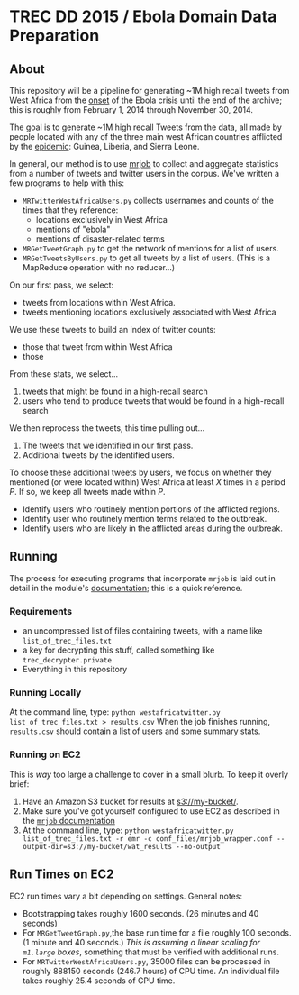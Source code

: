 # TREC DD 2015 / Ebola Domain Data Preparation

## About
This repository will be a pipeline for generating ~1M high recall tweets from
West Africa from the
[onset](http://en.wikipedia.org/wiki/Ebola_virus_epidemic_in_West_Africa_timeline)
of the Ebola crisis until the end of the archive; this
is roughly from February 1, 2014 through November 30, 2014.

The goal is to generate ~1M high recall Tweets from the data, all made by
people located with any of the three main west African countries afflicted by
the [epidemic](http://en.wikipedia.org/wiki/Ebola_virus_epidemic_in_West_Africa):
Guinea, Liberia, and Sierra Leone.

In general, our method is to use [mrjob](https://pythonhosted.org/mrjob/)
to collect and aggregate statistics from a number of tweets and twitter users
in the corpus. We've written a few programs to help with this:
* `MRTwitterWestAfricaUsers.py` collects usernames and counts of the times that they reference:
  * locations exclusively in West Africa
  * mentions of "ebola"
  * mentions of disaster-related terms
* `MRGetTweetGraph.py` to get the network of mentions for a list of users.
* `MRGetTweetsByUsers.py` to get all tweets by a list of users. (This is a MapReduce operation with no reducer...)


On our first pass, we select:
* tweets from locations within West Africa.
* tweets mentioning locations exclusively associated with West Africa

We use these tweets to build an index of twitter counts:
* those that tweet from within West Africa
* those 


From these stats, we select...
1. tweets that might be found in a high-recall search
2. users who tend to produce tweets that would be found in a high-recall search

We then reprocess the tweets, this time pulling out...
1. The tweets that we identified in our first pass.
2. Additional tweets by the identified users.

To choose these additional tweets by users, we focus on whether they mentioned
(or were located within) West Africa at least *X* times in a period *P*. If so,
we keep all tweets made within *P*.
* Identify users who routinely mention portions of the afflicted regions.
* Identify user who routinely mention terms related to the outbreak.
* Identify users who are likely in the afflicted areas during the outbreak.

## Running
The process for executing programs that incorporate `mrjob` is laid out in
detail in the module's [documentation](https://pythonhosted.org/mrjob/); this
is a quick reference.

### Requirements
* an uncompressed list of files containing tweets, with a name like
`list_of_trec_files.txt`
* a key for decrypting this stuff, called something like
`trec_decrypter.private`
* Everything in this repository

### Running Locally
At the command line, type: `python westafricatwitter.py list_of_trec_files.txt > results.csv`
When the job finishes running, `results.csv` should contain a list of users
and some summary stats.

### Running on EC2
This is *way* too large a challenge to cover in a small blurb. To keep it overly brief:
1. Have an Amazon S3 bucket for results at [s3://my-bucket/](s3://my-bucket/).
2. Make sure you've got yourself configured to use EC2 as described in the [`mrjob` documentation](https://pythonhosted.org/mrjob/guides/emr-quickstart.html)
3. At the command line, type: `python westafricatwitter.py list_of_trec_files.txt -r emr -c conf_files/mrjob_wrapper.conf --output-dir=s3://my-bucket/wat_results --no-output `


## Run Times on EC2
EC2 run times vary a bit depending on settings. General notes:
* Bootstrapping takes roughly 1600 seconds. (26 minutes and 40 seconds)
* For `MRGetTweetGraph.py`,the base run time for a file roughly 100 seconds. (1 minute and 40 seconds.) *This is assuming a linear scaling for `m1.large` boxes*, something that must be verified with additional runs.
* For `MRTwitterWestAfricaUsers.py`, 35000 files can be processed in roughly 888150 seconds (246.7 hours) of CPU time. An individual file takes roughly 25.4 seconds of CPU time.